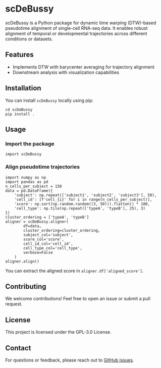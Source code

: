 # scDeBussy

scDeBussy is a Python package for dynamic time warping (DTW)-based pseudotime alignment of single-cell RNA-seq data. It enables robust alignment of temporal or developmental trajectories across different conditions or datasets.

## Features

* Implements DTW with barycenter averaging for trajectory alignment
* Downstream analysis with visualization capabilities

## Installation

You can install `scDeBussy` locally using pip:

```{bash}
cd scDeBussy
pip install .
```

## Usage
### Import the package

```{bash}
import scDeBussy
```

### Align pseudotime trajectories

```{python}
import numpy as np
import pandas as pd
n_cells_per_subject = 150
data = pd.DataFrame({
    'subject': np.repeat(['subject1', 'subject2', 'subject3'], 50),
    'cell_id': [f'cell_{i}' for i in range(n_cells_per_subject)],
    'score': np.sort(np.random.random((3, 50))).flatten() * 100,
    'cell_type': np.tile(np.repeat(['typeA', 'typeB'], 25), 3)
})
cluster_ordering = ['typeA', 'typeB']
aligner = scDeBussy.aligner(
        df=data,
        cluster_ordering=cluster_ordering,
        subject_col='subject',
        score_col='score',
        cell_id_col='cell_id',
        cell_type_col='cell_type',
        verbose=False
    )
aligner.align()
```

You can extract the aligned score in `aligner.df['aligned_score']`. 

## Contributing

We welcome contributions! Feel free to open an issue or submit a pull request.

## License

This project is licensed under the GPL-3.0 License.

## Contact

For questions or feedback, please reach out to [GitHub issues](https://github.com/joechanlab/scDeBussy/issues).
